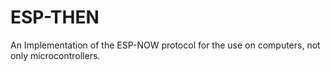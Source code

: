 # ESP-THEN
An Implementation of the ESP-NOW protocol for the use on computers, not only microcontrollers.
